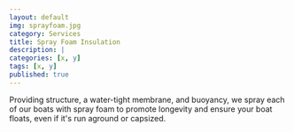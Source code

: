```yaml
---
layout: default
img: sprayfoam.jpg
category: Services
title: Spray Foam Insulation
description: |
categories: [x, y]
tags: [x, y]
published: true
---
```

Providing structure, a water-tight membrane, and buoyancy, we spray each of our boats with spray foam to promote longevity and ensure your boat floats, even if it's run aground or capsized.

